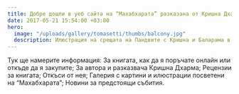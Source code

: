 ```yaml
---
title: Добре дошли в уеб сайта на “Махабхарата” разказана от Кришна Дхарма!
date: 2017-05-21 15:54:00 +03:00
hero:
  image: "/uploads/gallery/tomasetti/thumbs/balcony.jpg"
  description: Илюстрация на срещата на Пандвите с Кришна и Баларама в Дварака.
---
```


Тук ще намерите информация: За книгата, как да я поръчате онлайн или откъде да я закупите; За автора и разказвача Кришна Дхарма; Рецензии за книгата; Откъси от нея; Галерия с картини и илюстрации посветени на “Махабхарата”; Новини за предстоящи събития.